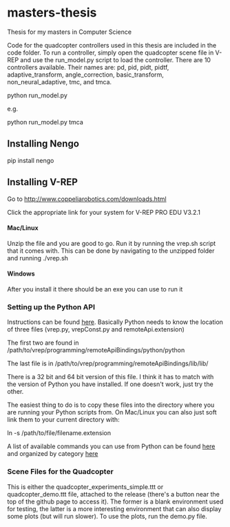 # masters-thesis
Thesis for my masters in Computer Science

Code for the quadcopter controllers used in this thesis are included in the code folder. To run a controller, simply open the quadcopter scene file in V-REP and use the run_model.py script to load the controller. There are 10 controllers available. Their names are: pd, pid, pidt, pidtf, adaptive_transform, angle_correction, basic_transform, non_neural_adaptive, tmc, and tmca.

python run_model.py <controller name>

e.g.

python run_model.py tmca

## Installing Nengo

pip install nengo

## Installing V-REP

Go to http://www.coppeliarobotics.com/downloads.html

Click the appropriate link for your system for V-REP PRO EDU V3.2.1

#### Mac/Linux

Unzip the file and you are good to go. Run it by running the vrep.sh script that it comes with. This can be done by navigating to the unzipped folder and running ./vrep.sh

#### Windows

After you install it there should be an exe you can use to run it

### Setting up the Python API

Instructions can be found [here](http://www.coppeliarobotics.com/helpFiles/en/remoteApiClientSide.htm).
Basically Python needs to know the location of three files (vrep.py, vrepConst.py and remoteApi.extension)

The first two are found in /path/to/vrep/programming/remoteApiBindings/python/python

The last file is in /path/to/vrep/programming/remoteApiBindings/lib/lib/

There is a 32 bit and 64 bit version of this file. I think it has to match with the version of Python you have installed. If one doesn't work, just try the other.

The easiest thing to do is to copy these files into the directory where you are running your Python scripts from. On Mac/Linux you can also just soft link them to your current directory with:

ln -s /path/to/file/filename.extension

A list of available commands you can use from Python can be found [here](http://www.coppeliarobotics.com/helpFiles/en/remoteApiFunctionsPython.htm) and organized by category [here](http://www.coppeliarobotics.com/helpFiles/en/remoteApiFunctionListCategory.htm)

### Scene Files for the Quadcopter

This is either the quadcopter_experiments_simple.ttt or quadcopter_demo.ttt file, attached to the release (there's a button near the top of the github page to access it). The former is a blank environment used for testing, the latter is a more interesting environment that can also display some plots (but will run slower). To use the plots, run the demo.py file.
